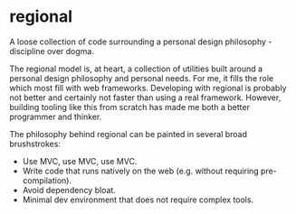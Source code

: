 # regional
A loose collection of code surrounding a personal design philosophy - discipline over dogma.

The regional model is, at heart, a collection of utilities built around a personal design philosophy and personal needs. For me, it fills the role which most fill with web frameworks. Developing with regional is probably not better and certainly not faster than using a real framework. However, building tooling like this from scratch has made me both a better programmer and thinker.

The philosophy behind regional can be painted in several broad brushstrokes:
+ Use MVC, use MVC, use MVC.
+ Write code that runs natively on the web (e.g. without requiring pre-compilation).
+ Avoid dependency bloat.
+ Minimal dev environment that does not require complex tools.